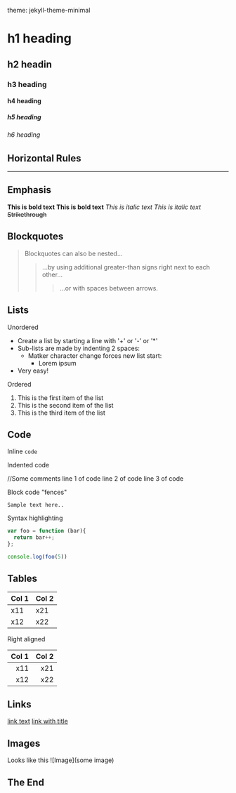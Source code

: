 theme: jekyll-theme-minimal

# h1 heading
## h2 headin
### h3 heading
#### h4 heading
##### h5 heading 
###### h6 heading

## Horizontal Rules

___

## Emphasis

**This is bold text**
__This is bold text__
*This is italic text*
_This is italic text_
~~Strikethrough~~

## Blockquotes

> Blockquotes can also be nested...
>>...by using additional greater-than signs right next to each other...
> > > ...or with spaces between arrows.
>>  >

## Lists

Unordered

+ Create a list by starting a line with '+' or '-' or '*'
+ Sub-lists are made by indenting 2 spaces:
  - Matker character change forces new list start:
    * Lorem ipsum
+ Very easy!

Ordered

1. This is the first item of the list
2. This is the second item of the list
3. This is the third item of the list

## Code

Inline `code`

Indented code

   //Some comments
   line 1 of code
   line 2 of code
   line 3 of code

Block code "fences"

```
Sample text here..
```

Syntax highlighting

``` js
var foo = function (bar){
  return bar++;
};

console.log(foo(5))
```

## Tables

| Col 1 | Col 2 |
|-------|-------|
| x11 | x21 |
| x12 | x22 |

Right aligned

| Col 1 | Col 2 |
|-------:|-------:|
| x11 | x21 |
| x12 | x22 |

## Links

[link text](peterhorvath97.github.io)
[link with title](peterhorvath97.github.io/ "title text")

## Images
Looks like this ![Image](some image)

## The End 
